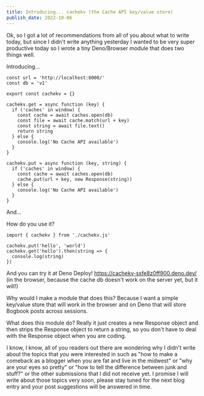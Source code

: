 ```yaml
---
title: Introducing... cachekv (the Cache API key/value store)
publish_date: 2022-10-06
---
```


Ok, so I got a lot of recommendations from all of you about what to write today, but since I didn't write anything yesterday I wanted to be very super productive today so I wrote a tiny Deno/Browser module that does two things well.

Introducing...

```
const url = 'http://localhost:8000/'
const db = 'v1'

export const cachekv = {}

cachekv.get = async function (key) {
  if ('caches' in window) {
    const cache = await caches.open(db)
    const file = await cache.match(url + key)
    const string = await file.text()
    return string
  } else {
    console.log('No Cache API available')
  }
}

cachekv.put = async function (key, string) {
  if ('caches' in window) {
    const cache = await caches.open(db)
    cache.put(url + key, new Response(string))
  } else {
    console.log('No Cache API available')
  }
}
```

And...

How do you use it? 

```
import { cachekv } from './cachekv.js'

cachekv.put('hello', 'world')
cachekv.get('hello').then(string => {
  console.log(string)
})
```

And you can try it at Deno Deploy! https://cachekv-ssfe8z0ff900.deno.dev/ (in the browser, because the cache db doesn't work on the server yet, but it will!)

Why would I make a module that does this? Because I want a simple key/value store that will work in the browser and on Deno that will store Bogbook posts across sessions. 

What does this module do? Really it just creates a new Response object and then strips the Response object to return a string, so you don't have to deal with the Response object when you are coding.

I know, I know, all of you readers out there are wondering why I didn't write about the topics that _you_ were interested in such as "how to make a comeback as a blogger when you are fat and live in the midwest" or "why are your eyes so pretty" or "how to tell the difference between junk and stuff?" or the other submissions that I did not receive yet. I promise I will write about those topics very soon, please stay tuned for the next blog entry and your post suggestions will be answered in time.





